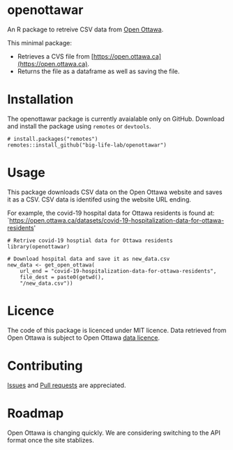 # openottawar

An R package to retreive CSV data from [Open Ottawa](https://open.ottawa.ca).

This minimal package:

- Retrieves a CVS file from [https://open.ottawa.ca](https://open.ottawa.ca).
- Returns the file as a dataframe as well as saving the file.

# Installation

The openottawar package is currently avaialable only on GitHub. Download and install the package using `remotes` or `devtools`.

```
# install.packages("remotes")
remotes::install_github("big-life-lab/openottawar")
```

# Usage

This package downloads CSV data on the Open Ottawa website and saves it as a CSV. CSV data is identifed using the website URL ending. 

For example, the covid-19 hospital data for Ottawa residents is found at:
`https://open.ottawa.ca/datasets/covid-19-hospitalization-data-for-ottawa-residents'

```
# Retrive covid-19 hosptial data for Ottawa residents
library(openottawar)

# Download hospital data and save it as new_data.csv
new_data <- get_open_ottawa(
    url_end = "covid-19-hospitalization-data-for-ottawa-residents", 
    file_dest = paste0(getwd(), 
    "/new_data.csv"))
```
# Licence

The code of this package is licenced under MIT licence. Data retrieved from Open Ottawa is subject to Open Ottawa [data licence](https://ottawa.ca/en/city-hall/get-know-your-city/open-data#open-data-licence-version-2-0).

# Contributing

[Issues](https://github.com/big-life-lab/openottawar/issues) and [Pull requests](https://github.com/big-life-lab/openottawar/pulls) are appreciated.

# Roadmap

Open Ottawa is changing quickly. We are considering switching to the API format once the site stablizes.

